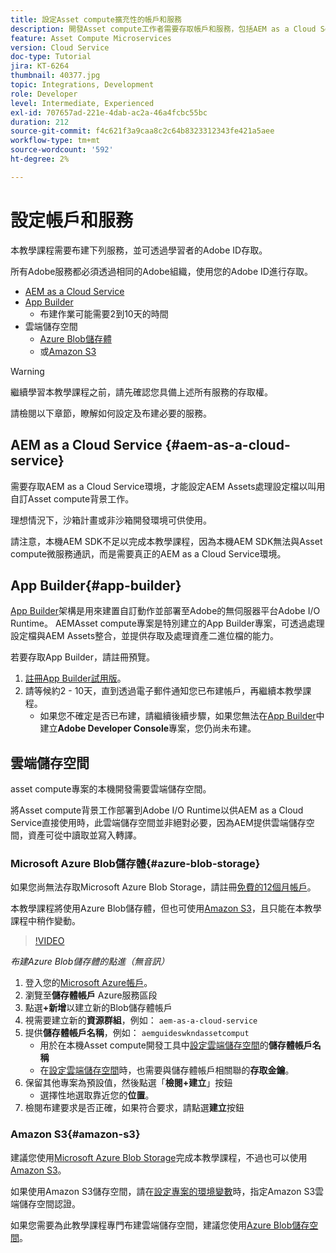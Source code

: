 ```yaml
---
title: 設定Asset compute擴充性的帳戶和服務
description: 開發Asset compute工作者需要存取帳戶和服務，包括AEM as a Cloud Service、App Builder，以及Microsoft或Amazon提供的雲端儲存空間。
feature: Asset Compute Microservices
version: Cloud Service
doc-type: Tutorial
jira: KT-6264
thumbnail: 40377.jpg
topic: Integrations, Development
role: Developer
level: Intermediate, Experienced
exl-id: 707657ad-221e-4dab-ac2a-46a4fcbc55bc
duration: 212
source-git-commit: f4c621f3a9caa8c2c64b8323312343fe421a5aee
workflow-type: tm+mt
source-wordcount: '592'
ht-degree: 2%

---
```


# 設定帳戶和服務

本教學課程需要布建下列服務，並可透過學習者的Adobe ID存取。

所有Adobe服務都必須透過相同的Adobe組織，使用您的Adobe ID進行存取。

+ [AEM as a Cloud Service ](#aem-as-a-cloud-service)
+ [App Builder](#app-builder)
   + 布建作業可能需要2到10天的時間
+ 雲端儲存空間
   + [Azure Blob儲存體](https://azure.microsoft.com/en-us/services/storage/blobs/)
   + 或[Amazon S3](https://aws.amazon.com/s3/?did=ft_card&amp;trk=ft_card)

>[!WARNING]
>
>繼續學習本教學課程之前，請先確認您具備上述所有服務的存取權。
> 
> 請檢閱以下章節，瞭解如何設定及布建必要的服務。

## AEM as a Cloud Service {#aem-as-a-cloud-service}

需要存取AEM as a Cloud Service環境，才能設定AEM Assets處理設定檔以叫用自訂Asset compute背景工作。

理想情況下，沙箱計畫或非沙箱開發環境可供使用。

請注意，本機AEM SDK不足以完成本教學課程，因為本機AEM SDK無法與Asset compute微服務通訊，而是需要真正的AEM as a Cloud Service環境。

## App Builder{#app-builder}

[App Builder](https://developer.adobe.com/app-builder/)架構是用來建置自訂動作並部署至Adobe的無伺服器平台Adobe I/O Runtime。 AEMAsset compute專案是特別建立的App Builder專案，可透過處理設定檔與AEM Assets整合，並提供存取及處理資產二進位檔的能力。

若要存取App Builder，請註冊預覽。

1. [註冊App Builder試用版](https://developer.adobe.com/app-builder/trial/)。
1. 請等候約2 - 10天，直到透過電子郵件通知您已布建帳戶，再繼續本教學課程。
   + 如果您不確定是否已布建，請繼續後續步驟，如果您無法在[App Builder](https://developer.adobe.com/console/)中建立&#x200B;__Adobe Developer Console__&#x200B;專案，您仍尚未布建。

## 雲端儲存空間

asset compute專案的本機開發需要雲端儲存空間。

將Asset compute背景工作部署到Adobe I/O Runtime以供AEM as a Cloud Service直接使用時，此雲端儲存空間並非絕對必要，因為AEM提供雲端儲存空間，資產可從中讀取並寫入轉譯。

### Microsoft Azure Blob儲存體{#azure-blob-storage}

如果您尚無法存取Microsoft Azure Blob Storage，請註冊[免費的12個月帳戶](https://azure.microsoft.com/en-us/free/)。

本教學課程將使用Azure Blob儲存體，但也可使用[Amazon S3](#amazon-s3)，且只能在本教學課程中稍作變動。

>[!VIDEO](https://video.tv.adobe.com/v/40377?quality=12&learn=on)

_布建Azure Blob儲存體的點進（無音訊）_

1. 登入您的[Microsoft Azure帳戶](https://azure.microsoft.com/en-us/account/)。
1. 瀏覽至&#x200B;__儲存體帳戶__ Azure服務區段
1. 點選&#x200B;__+新增__&#x200B;以建立新的Blob儲存體帳戶
1. 視需要建立新的&#x200B;__資源群組__，例如： `aem-as-a-cloud-service`
1. 提供&#x200B;__儲存體帳戶名稱__，例如： `aemguideswkndassetcomput`
   + 用於在本機Asset compute開發工具中[設定雲端儲存空間](../develop/environment-variables.md)的&#x200B;__儲存體帳戶名稱__
   + 在[設定雲端儲存空間](../develop/environment-variables.md)時，也需要與儲存體帳戶相關聯的&#x200B;__存取金鑰__。
1. 保留其他專案為預設值，然後點選「__檢閱+建立__」按鈕
   + 選擇性地選取靠近您的&#x200B;__位置__。
1. 檢閱布建要求是否正確，如果符合要求，請點選&#x200B;__建立__&#x200B;按鈕

### Amazon S3{#amazon-s3}

建議您使用[Microsoft Azure Blob Storage](#azure-blob-storage)完成本教學課程，不過也可以使用[Amazon S3](https://aws.amazon.com/s3/?did=ft_card&amp;trk=ft_card)。

如果使用Amazon S3儲存空間，請在[設定專案的環境變數](../develop/environment-variables.md#amazon-s3)時，指定Amazon S3雲端儲存空間認證。

如果您需要為此教學課程專門布建雲端儲存空間，建議您使用[Azure Blob儲存空間](#azure-blob-storage)。
